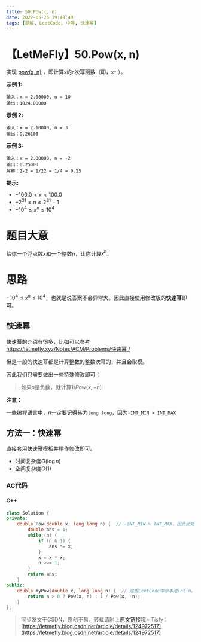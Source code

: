 ```yaml
---
title: 50.Pow(x, n)
date: 2022-05-25 19:48:49
tags: [题解, LeetCode, 中等, 快速幂]
---
```


# 【LetMeFly】50.Pow(x, n)

实现 [pow(x, n)](https://www.cplusplus.com/reference/valarray/pow/) ，即计算```x```的```n```次幂函数（即，```xⁿ``` ）。

**示例 1:**

```
输入：x = 2.00000, n = 10
输出：1024.00000
```

**示例 2:**

```
输入：x = 2.10000, n = 3
输出：9.26100
```

**示例 3:**

```
输入：x = 2.00000, n = -2
输出：0.25000
解释：2-2 = 1/22 = 1/4 = 0.25
```

**提示:**

+ $-100.0 < x < 100.0$
+ $-2^{31} \leq n \leq 2^{31}-1$
+ $-10^4 \leq x^n \leq 10^4$

# 题目大意

给你一个浮点数$x$和一个整数$n$，让你计算$x^n$。

# 思路

$-10^4 \leq x^n \leq 10^4$，也就是说答案不会异常大。因此直接使用修改版的**快速幂**即可。

## 快速幂

快速幂的介绍有很多，比如可以参考 [https://letmefly.xyz/Notes/ACM/Problems/快速幂    /](https://letmefly.xyz/Notes/ACM/Problems/%E5%BF%AB%E9%80%9F%E5%B9%82/)

但是一般的快速幂都是计算整数的整数次幂的，并且会取模。

因此我们只需要做出一些特殊修改即可：

> 如果$n$是负数，就计算$1 / Pow(x, -n)$

**注意：**

一些编程语言中，$n$一定要记得转为```long long```，因为```-INT_MIN > INT_MAX```

## 方法一：快速幂

直接套用快速幂模板并稍作修改即可。

+ 时间复杂度$O(\log n)$
+ 空间复杂度$O(1)$

### AC代码

#### C++

```cpp
class Solution {
private:
    double Pow(double x, long long n) {  // -INT_MIN > INT_MAX，因此此处需要使用long long
        double ans = 1;
        while (n) {
            if (n & 1) {
                ans *= x;
            }
            x = x * x;
            n >>= 1;
        }
        return ans;
    }
public:
    double myPow(double x, long long n) {  // 这里LeetCode中原本是int n，修改为long long可以避免-(-2147483648) = 2147483648超出INT_MAX
        return n > 0 ? Pow(x, n) : 1 / Pow(x, -n);
    }
};
```

> 同步发文于CSDN，原创不易，转载请附上[原文链接](https://blog.letmefly.xyz/2022/05/25/LeetCode%200050.Pow(x,%20n)/)哦~
> Tisfy：[https://letmefly.blog.csdn.net/article/details/124972517](https://letmefly.blog.csdn.net/article/details/124972517)
